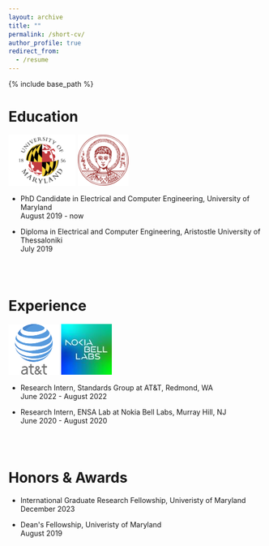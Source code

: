 ```yaml
---
layout: archive
title: ""
permalink: /short-cv/
author_profile: true
redirect_from:
  - /resume
---
```


{% include base_path %}

Education
======
![alt text](/images/umd-logo.png) ![alt text](/images/auth-logo.png)
* PhD Candidate in Electrical and Computer Engineering, University of Maryland <br/>
  August 2019 - now
  
* Diploma in Electrical and Computer Engineering, Aristostle University of Thessaloniki <br/>
  July 2019
<br/>
<br/>

Experience
======
 ![alt text](/images/at&t.png) ![alt text](/images/nokia-logo.jpg)
* Research Intern, Standards Group at AT&T, Redmond, WA <br/>
  June 2022 - August 2022
  
* Research Intern, ENSA Lab at Nokia Bell Labs, Murray Hill, NJ <br/>
  June 2020 - August 2020
<br/>
<br/>

Honors & Awards
======
* International Graduate Research Fellowship, Univeristy of Maryland <br/>
  December 2023 

* Dean's Fellowship, Univeristy of Maryland <br/>
  August 2019
<br/>
<br/>
